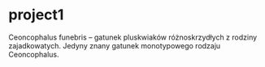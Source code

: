 # project1
Ceoncophalus funebris – gatunek pluskwiaków różnoskrzydłych z rodziny zajadkowatych. Jedyny znany gatunek monotypowego rodzaju Ceoncophalus.
